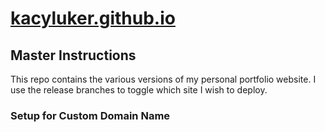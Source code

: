 # [kacyluker.github.io](https://kacy-luker.github.io/kacyluker.github.io/)
## Master Instructions
This repo contains the various versions of my personal portfolio website. I use the release branches to toggle which site I wish to deploy.

### Setup for Custom Domain Name
